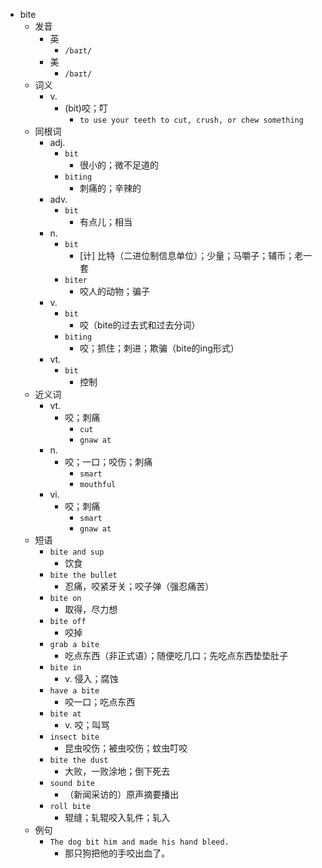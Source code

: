 - bite
  - 发音
    - 英
      - `/baɪt/`
    - 美
      - `/baɪt/`
  - 词义
    - v.
      - (bit)咬；叮
        - `to use your teeth to cut, crush, or chew something`
  - 同根词
    - adj.
      - `bit`
        - 很小的；微不足道的
      - `biting`
        - 刺痛的；辛辣的
    - adv.
      - `bit`
        - 有点儿；相当
    - n.
      - `bit`
        - [计] 比特（二进位制信息单位）；少量；马嚼子；辅币；老一套
      - `biter`
        - 咬人的动物；骗子
    - v.
      - `bit`
        - 咬（bite的过去式和过去分词）
      - `biting`
        - 咬；抓住；刺进；欺骗（bite的ing形式）
    - vt.
      - `bit`
        - 控制
  - 近义词
    - vt.
      - 咬；刺痛
        - `cut`
        - `gnaw at`
    - n.
      - 咬；一口；咬伤；刺痛
        - `smart`
        - `mouthful`
    - vi.
      - 咬；刺痛
        - `smart`
        - `gnaw at`
  - 短语
    - `bite and sup`
      - 饮食 
    - `bite the bullet`
      - 忍痛，咬紧牙关；咬子弹（强忍痛苦） 
    - `bite on`
      - 取得，尽力想 
    - `bite off`
      - 咬掉 
    - `grab a bite`
      - 吃点东西（非正式语）；随便吃几口；先吃点东西垫垫肚子 
    - `bite in`
      - v. 侵入；腐蚀 
    - `have a bite`
      - 咬一口；吃点东西 
    - `bite at`
      - v. 咬；叫骂 
    - `insect bite`
      - 昆虫咬伤；被虫咬伤；蚊虫叮咬 
    - `bite the dust`
      - 大败，一败涂地；倒下死去 
    - `sound bite`
      - （新闻采访的）原声摘要播出 
    - `roll bite`
      - 辊缝；轧辊咬入轧件；轧入 
  - 例句
    - `The dog bit him and made his hand bleed.`
      - 那只狗把他的手咬出血了。

